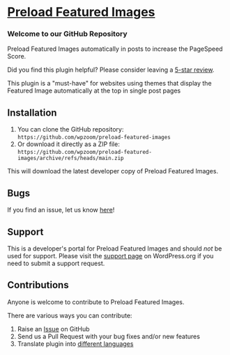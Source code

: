 # [Preload Featured Images](https://wordpress.org/plugins/preload-featured-images/) #

### Welcome to our GitHub Repository

Preload Featured Images automatically in posts to increase the PageSpeed Score.

Did you find this plugin helpful? Please consider leaving a [5-star review](https://wordpress.org/support/view/plugin-reviews/preload-featured-images).

This plugin is a "must-have" for websites using themes that display the Featured Image automatically at the top in single post pages

## Installation ##

1. You can clone the GitHub repository: `https://github.com/wpzoom/preload-featured-images`
2. Or download it directly as a ZIP file: `https://github.com/wpzoom/preload-featured-images/archive/refs/heads/main.zip`

This will download the latest developer copy of Preload Featured Images.

## Bugs ##
If you find an issue, let us know [here](https://github.com/wpzoom/preload-featured-images/issues)!

## Support ##
This is a developer's portal for Preload Featured Images and should _not_ be used for support. Please visit the [support page](https://wordpress.org/support/plugin/preload-featured-images/) on WordPress.org if you need to submit a support request.

## Contributions ##
Anyone is welcome to contribute to Preload Featured Images.

There are various ways you can contribute:

1. Raise an [Issue](https://github.com/wpzoom/preload-featured-images/issues) on GitHub
2. Send us a Pull Request with your bug fixes and/or new features
3. Translate plugin into [different languages](https://translate.wordpress.org/projects/wp-plugins/preload-featured-images/)
